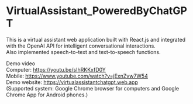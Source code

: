 # VirtualAssistant_PoweredByChatGPT
 This is a virtual assistant web application built with React.js and integrated with the OpenAI API for intelligent conversational interactions.
 <br />Also implemented speech-to-text and text-to-speech functions.
 
 Demo video  <br />
 Computer: https://youtu.be/sIhRKKxfD0Y<br />
 Mobile: https://www.youtube.com/watch?v=jExnZvw7W54<br />
 Demo website: https://virtualassistantchatgpt.web.app <br />
 (Supported system: Google Chrome browser for computers and Google Chrome App for Android phones.)
